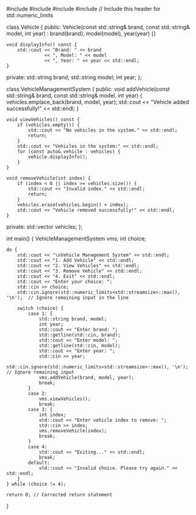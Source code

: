 #include <iostream>
#include <vector>
#include <string>
#include <limits> // Include this header for std::numeric_limits

class Vehicle {
public:
    Vehicle(const std::string& brand, const std::string& model, int year)
        : brand(brand), model(model), year(year) {}

    void displayInfo() const {
        std::cout << "Brand: " << brand 
                  << ", Model: " << model 
                  << ", Year: " << year << std::endl;
    }

private:
    std::string brand;
    std::string model;
    int year;
};

class VehicleManagementSystem {
public:
    void addVehicle(const std::string& brand, const std::string& model, int year) {
        vehicles.emplace_back(brand, model, year);
        std::cout << "Vehicle added successfully!" << std::endl;
    }

    void viewVehicles() const {
        if (vehicles.empty()) {
            std::cout << "No vehicles in the system." << std::endl;
            return;
        }
        std::cout << "Vehicles in the system:" << std::endl;
        for (const auto& vehicle : vehicles) {
            vehicle.displayInfo();
        }
    }

    void removeVehicle(int index) {
        if (index < 0 || index >= vehicles.size()) {
            std::cout << "Invalid index." << std::endl;
            return;
        }
        vehicles.erase(vehicles.begin() + index);
        std::cout << "Vehicle removed successfully!" << std::endl;
    }

private:
    std::vector<Vehicle> vehicles;
};

int main() {
    VehicleManagementSystem vms;
    int choice;

    do {
        std::cout << "\nVehicle Management System" << std::endl;
        std::cout << "1. Add Vehicle" << std::endl;
        std::cout << "2. View Vehicles" << std::endl;
        std::cout << "3. Remove Vehicle" << std::endl;
        std::cout << "4. Exit" << std::endl;
        std::cout << "Enter your choice: ";
        std::cin >> choice;
        std::cin.ignore(std::numeric_limits<std::streamsize>::max(), '\n');  // Ignore remaining input in the line

        switch (choice) {
            case 1: {
                std::string brand, model;
                int year;
                std::cout << "Enter brand: ";
                std::getline(std::cin, brand);
                std::cout << "Enter model: ";
                std::getline(std::cin, model);
                std::cout << "Enter year: ";
                std::cin >> year;
                std::cin.ignore(std::numeric_limits<std::streamsize>::max(), '\n');  // Ignore remaining input
                vms.addVehicle(brand, model, year);
                break;
            }
            case 2:
                vms.viewVehicles();
                break;
            case 3: {
                int index;
                std::cout << "Enter vehicle index to remove: ";
                std::cin >> index;
                vms.removeVehicle(index);
                break;
            }
            case 4:
                std::cout << "Exiting..." << std::endl;
                break;
            default:
                std::cout << "Invalid choice. Please try again." << std::endl;
        }
    } while (choice != 4);

    return 0; // Corrected return statement
}
